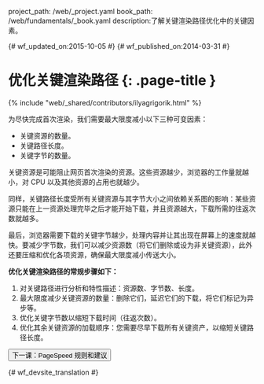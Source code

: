 project_path: /web/_project.yaml
book_path: /web/fundamentals/_book.yaml
description:了解关键渲染路径优化中的关键因素。

{# wf_updated_on:2015-10-05 #}
{# wf_published_on:2014-03-31 #}

# 优化关键渲染路径 {: .page-title }

{% include "web/_shared/contributors/ilyagrigorik.html" %}


  为尽快完成首次渲染，我们需要最大限度减小以下三种可变因素：


  <ul>
    <li>关键资源的数量。</li>
    <li>关键路径长度。</li>
    <li>关键字节的数量。</li>
  </ul>

关键资源是可能阻止网页首次渲染的资源。这些资源越少，浏览器的工作量就越小，对 CPU 以及其他资源的占用也就越少。

同样，关键路径长度受所有关键资源与其字节大小之间依赖关系图的影响：某些资源只能在上一资源处理完毕之后才能开始下载，并且资源越大，下载所需的往返次数就越多。

最后，浏览器需要下载的关键字节越少，处理内容并让其出现在屏幕上的速度就越快。要减少字节数，我们可以减少资源数（将它们删除或设为非关键资源），此外还要压缩和优化各项资源，确保最大限度减小传送大小。

**优化关键渲染路径的常规步骤如下：**

1. 对关键路径进行分析和特性描述：资源数、字节数、长度。
1. 最大限度减少关键资源的数量：删除它们，延迟它们的下载，将它们标记为异步等。
1. 优化关键字节数以缩短下载时间（往返次数）。
1. 优化其余关键资源的加载顺序：您需要尽早下载所有关键资产，以缩短关键路径长度。

<a href="page-speed-rules-and-recommendations" class="gc-analytics-event"
    data-category="CRP" data-label="Next / PageSpeed">
  <button>下一课：PageSpeed 规则和建议</button>
</a>


{# wf_devsite_translation #}
